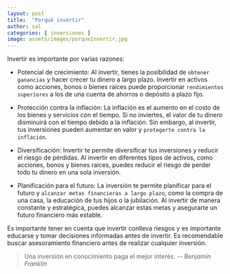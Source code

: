 ```yaml
---
layout: post
title:  "Porqué invertir"
author: sal
categories: [ inversiones ]
image: assets/images/porqueInvertir.jpg
---
```

Invertir es importante por varias razones:

- Potencial de crecimiento: Al invertir, tienes la posibilidad de `obtener ganancias` y hacer crecer tu dinero a largo plazo. Invertir en activos como acciones, bonos o bienes raíces puede proporcionar `rendimientos superiores` a los de una cuenta de ahorros o depósito a plazo fijo.

- Protección contra la inflación: La inflación es el aumento en el costo de los bienes y servicios con el tiempo. Si no inviertes, el valor de tu dinero disminuirá con el tiempo debido a la inflación. Sin embargo, al invertir, tus inversiones pueden aumentar en valor y `protegerte contra la inflación`.

- Diversificación: Invertir te permite diversificar tus inversiones y reducir el riesgo de pérdidas. Al invertir en diferentes tipos de activos, como acciones, bonos y bienes raíces, puedes reducir el riesgo de perder todo tu dinero en una sola inversión.

- Planificación para el futuro: La inversión te permite planificar para el futuro y `alcanzar metas financieras a largo plazo`, como la compra de una casa, la educación de tus hijos o la jubilación. Al invertir de manera constante y estratégica, puedes alcanzar estas metas y asegurarte un futuro financiero más estable.

Es importante tener en cuenta que invertir conlleva riesgos y es importante educarse y tomar decisiones informadas antes de invertir. Es recomendable buscar asesoramiento financiero antes de realizar cualquier inversión.

> Una inversión en conocimiento paga el mejor interés. -- <cite>Benjamin Franklin</cite>

